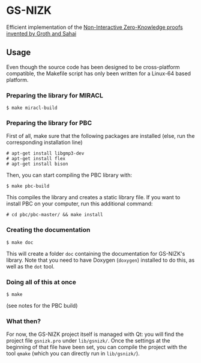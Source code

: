 # GS-NIZK

Efficient implementation of the [Non-Interactive Zero-Knowledge proofs
invented by Groth and Sahai][1]

## Usage

Even though the source code has been designed to be cross-platform compatible,
the Makefile script has only been written for a Linux-64 based platform.

### Preparing the library for MIRACL

```
$ make miracl-build
```

### Preparing the library for PBC

First of all, make sure that the following packages are installed
(else, run the corresponding installation line)
```
# apt-get install libgmp3-dev
# apt-get install flex
# apt-get install bison
```
Then, you can start compiling the PBC library with:
```
$ make pbc-build
```
This compiles the library and creates a static library file.
If you want to install PBC on your computer, run this additional command:
```
# cd pbc/pbc-master/ && make install
```

### Creating the documentation

```
$ make doc
```
This will create a folder `doc` containing the documentation for
GS-NIZK's library. Note that you need to have Doxygen (`doxygen`) installed
to do this, as well as the `dot` tool.

### Doing all of this at once

```
$ make
```
(see notes for the PBC build)

### What then?

For now, the GS-NIZK project itself is managed with Qt:
you will find the project file `gsnizk.pro` under `lib/gsnizk/`.
Once the settings at the beginning of that file have been set,
you can compile the project with the tool `qmake`
(which you can directly run in `lib/gsnizk/`).

[1]: https://eprint.iacr.org/2007/155
